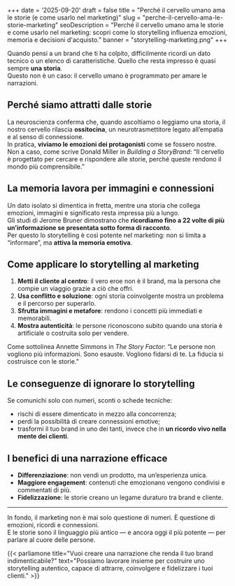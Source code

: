 +++
date = '2025-09-20'
draft = false
title = "Perché il cervello umano ama le storie (e come usarlo nel marketing)"
slug = "perche-il-cervello-ama-le-storie-marketing"
seoDescription = "Perché il cervello umano ama le storie e come usarlo nel marketing: scopri come lo storytelling influenza emozioni, memoria e decisioni d'acquisto."
banner = "storytelling-marketing.png"
+++

Quando pensi a un brand che ti ha colpito, difficilmente ricordi un dato tecnico o un elenco di caratteristiche. Quello che resta impresso è quasi sempre **una storia**.  
Questo non è un caso: il cervello umano è programmato per amare le narrazioni.

## Perché siamo attratti dalle storie

La neuroscienza conferma che, quando ascoltiamo o leggiamo una storia, il nostro cervello rilascia **ossitocina**, un neurotrasmettitore legato all’empatia e al senso di connessione.  
In pratica, **viviamo le emozioni dei protagonisti** come se fossero nostre.  
Non a caso, come scrive Donald Miller in *Building a StoryBrand*: “Il cervello è progettato per cercare e rispondere alle storie, perché queste rendono il mondo più comprensibile.”

## La memoria lavora per immagini e connessioni

Un dato isolato si dimentica in fretta, mentre una storia che collega emozioni, immagini e significato resta impressa più a lungo.  
Gli studi di Jerome Bruner dimostrano che **ricordiamo fino a 22 volte di più un’informazione se presentata sotto forma di racconto**.  
Per questo lo storytelling è così potente nel marketing: non si limita a “informare”, ma **attiva la memoria emotiva**.

## Come applicare lo storytelling al marketing

1. **Metti il cliente al centro**: il vero eroe non è il brand, ma la persona che compie un viaggio grazie a ciò che offri.
2. **Usa conflitto e soluzione**: ogni storia coinvolgente mostra un problema e il percorso per superarlo.
3. **Sfrutta immagini e metafore**: rendono i concetti più immediati e memorabili.
4. **Mostra autenticità**: le persone riconoscono subito quando una storia è artificiale o costruita solo per vendere.

Come sottolinea Annette Simmons in *The Story Factor*: “Le persone non vogliono più informazioni. Sono esauste. Vogliono fidarsi di te. La fiducia si costruisce con le storie.”

## Le conseguenze di ignorare lo storytelling

Se comunichi solo con numeri, sconti o schede tecniche:
- rischi di essere dimenticato in mezzo alla concorrenza;
- perdi la possibilità di creare connessioni emotive;
- trasformi il tuo brand in uno dei tanti, invece che in **un ricordo vivo nella mente dei clienti**.

## I benefici di una narrazione efficace

- **Differenziazione**: non vendi un prodotto, ma un’esperienza unica.
- **Maggiore engagement**: contenuti che emozionano vengono condivisi e commentati di più.
- **Fidelizzazione**: le storie creano un legame duraturo tra brand e cliente.

---

In fondo, il marketing non è mai solo questione di numeri. È questione di emozioni, ricordi e connessioni.  
E le storie sono il linguaggio più antico — e ancora oggi il più potente — per parlare al cuore delle persone.

{{< parliamone title="Vuoi creare una narrazione che renda il tuo brand indimenticabile?" text="Possiamo lavorare insieme per costruire uno storytelling autentico, capace di attrarre, coinvolgere e fidelizzare i tuoi clienti." >}}